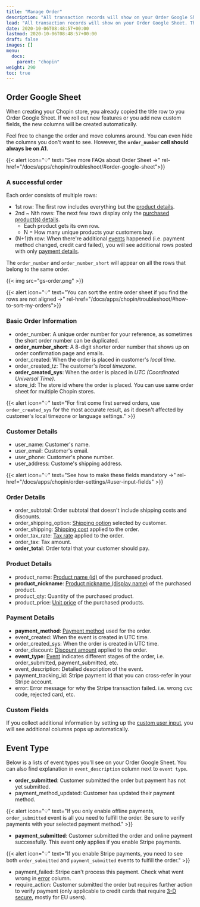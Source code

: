 ```yaml
---
title: "Manage Order"
description: "All transaction records will show on your Order Google Sheet. This page will show you how to understand your order data. You can easily view, organize, and analyze your data within Google Sheets."
lead: "All transaction records will show on your Order Google Sheet. This page will show you how to understand your order data. You can easily view, organize, and analyze your data within Google Sheets."
date: 2020-10-06T08:48:57+00:00
lastmod: 2020-10-06T08:48:57+00:00
draft: false
images: []
menu:
  docs:
    parent: "chopin"
weight: 290
toc: true
---
```


## Order Google Sheet

When creating your Chopin store, you already copied the title row to you Order Google Sheet. If we roll out new features or you add new custom fields, the new columns will be created automatically.

Feel free to change the order and move columns around. You can even hide the columns you don't want to see. However, the **`order_number` cell should always be on A1**.

{{< alert icon="💡" text="See more FAQs about Order Sheet →" rel-href="/docs/apps/chopin/troubleshoot/#order-google-sheet">}}

### A successful order

Each order consists of multiple rows:

- 1st row: The first row includes everything but the [product details](#product-details).
- 2nd ~ Nth rows: The next few rows display only the [purchased product(s) details](#product-details). 
  - Each product gets its own row. 
  - N = How many unique products your customers buy.
- (N+1)th row: When there're additional [events](#event-type) happened (i.e. payment method changed, credit card failed), you will see additional rows posted with only [payment details](#payment-details).

The `order_number` and `order_number_short` will appear on all the rows that belong to the same order.

{{< img src="gs-order.png" >}}

{{< alert icon="💡" text="You can sort the entire order sheet if you find the rows are not aligned →" rel-href="/docs/apps/chopin/troubleshoot/#how-to-sort-my-orders">}}

### Basic Order Information

- order_number: A unique order number for your reference, as sometimes the short order number can be duplicated.
- **order_number_short**: A 8-digit shorter order number that shows up on order confirmation page and emails.
- order_created: When the order is placed in customer's *local time*.
- order_created_tz: The customer's *local timezone*.
- **order_created_sys**: When the order is placed in *UTC (Coordinated Universal Time)*.
- store_id: The store id where the order is placed. You can use same order sheet for multiple Chopin stores.

{{< alert icon="💡" text="For first come first served orders, use `order_created_sys` for the most accurate result, as it doesn't affected by customer's local timezone or language settings." >}}

### Customer Details

- user_name: Customer's name.
- user_email: Customer's email.
- user_phone: Customer's phone number.
- user_address: Custome's shipping address.

{{< alert icon="💡" text="See how to make these fields mandatory →" rel-href="/docs/apps/chopin/order-settings/#user-input-fields" >}}

### Order Details

- order_subtotal: Order subtotal that doesn't include shipping costs and discounts.
- order_shipping_option: [Shipping option](/docs/apps/chopin/order-settings/#shipping) selected by customer.
- order_shipping: [Shipping cost](/docs/apps/chopin/order-settings/#shipping) applied to the order.
- order_tax_rate: [Tax rate](/docs/apps/chopin/order-settings/#tax) applied to the order.
- order_tax: Tax amount.
- **order_total**: Order total that your customer should pay.

### Product Details

- product_name: [Product name (id)](/docs/apps/chopin/product-configuration/#name-required) of the purchased product.
- **product_nickname**: [Product nickname (display name)](/docs/apps/chopin/product-configuration/#nickname) of the purchased product.
- product_qty: Quantity of the purchased product.
- product_price: [Unit price](/docs/apps/chopin/product-configuration/#price-required) of the purchased products.

### Payment Details

- **payment_method**: [Payment method](https://apiobuild.com/docs/docs/apps/chopin/payments/) used for the order.
- event_created: When the event is created in UTC time.
- order_created_sys: When the order is created in UTC time.
- order_discount: [Discount amount](/docs/apps/chopin/order-settings/#discount) applied to the order.
- **event_type**: [Event](#event-type) indicates different stages of the order, i.e. order_submitted, payment_submitted, etc.
- event_description: Detailed description of the event.
- payment_tracking_id: Stripe payment id that you can cross-refer in your Stripe account.
- error: Error message for why the Stripe transaction failed. i.e. wrong cvc code, rejected card, etc.

### Custom Fields

If you collect additional information by setting up the [custom user input](/docs/apps/chopin/order-settings/#user-input-fields), you will see additional columns pops up automatically.

## Event Type

Below is a lists of event types you'll see on your Order Google Sheet. You can also find explanation in `event_description` column next to `event type`.

- **order_submitted**: Customer submitted the order but payment has not yet submitted.
- payment_method_updated: Customer has updated their payment method.

{{< alert icon="💡" text="If you only enable offline payments, `order_submitted` event is all you need to fulfill the order. Be sure to verify payments with your selected payment method." >}}

- **payment_submitted**: Customer submitted the order and online payment successfully. This event only applies if you enable Stripe payments.

{{< alert icon="💡" text="If you enable Stripe payments, you need to see both `order_submitted` and `payment_submitted` events to fulfill the order." >}}

- payment_failed: Stripe can't process this payment. Check what went wrong in [error](#payment-details) column.
- require_action: Customer submitted the order but requires further action to verify payment (only applicable to credit cards that require [3-D secure](https://en.wikipedia.org/wiki/3-D_Secure), mostly for EU users).